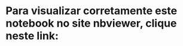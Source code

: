 # Para visualizar corretamente este notebook no site nbviewer, clique neste link: [](https://nbviewer.jupyter.org/github/Roberto-Junior/RegressaoLinear/blob/main/1-RegressaoLinearSimples.ipynb)